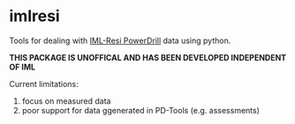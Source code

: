 # imlresi
Tools for dealing with [IML-Resi PowerDrill](https://www.iml-service.com/product/iml-powerdrill/) data using python.

**THIS PACKAGE IS UNOFFICAL AND HAS BEEN DEVELOPED INDEPENDENT OF IML**

Current limitations:

1. focus on measured data
1. poor support for data ggenerated in PD-Tools (e.g. assessments)